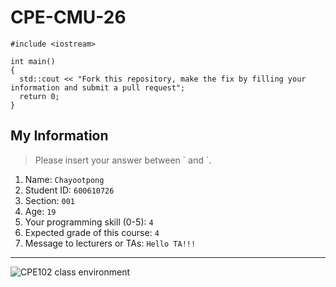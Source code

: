 # CPE-CMU-26
>
```
#include <iostream>

int main()
{
  std::cout << "Fork this repository, make the fix by filling your information and submit a pull request";
  return 0;
}
```

## My Information
> Please insert your answer between \` and \`.

1. Name: `Chayootpong`
2. Student ID: `600610726`
3. Section: `001`
4. Age: `19`
5. Your programming skill (0-5): `4`
6. Expected grade of this course: `4`
7. Message to lecturers or TAs: `Hello TA!!!`

---
![CPE102 class environment](https://github.com/tmwatchanan/CPE-CMU-26/raw/master/cpe102_class_envi.jpg)
